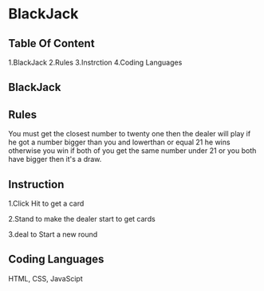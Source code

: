 # BlackJack

## Table Of Content
1.BlackJack
2.Rules
3.Instrction
4.Coding Languages

## BlackJack

## Rules
You must get the closest number to twenty one then the dealer will play if he got a number bigger than you and lowerthan or equal 21 he wins otherwise you win if both of you get the same number under 21 or you both have bigger then it's a draw.
## Instruction
1.Click Hit to get a card 

2.Stand to make the dealer start to get cards

3.deal to Start a new round

## Coding Languages
HTML, CSS, JavaScipt
